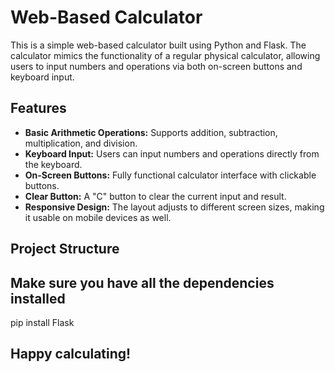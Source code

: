 # Web-Based Calculator

This is a simple web-based calculator built using Python and Flask. The calculator mimics the functionality of a regular physical calculator, allowing users to input numbers and operations via both on-screen buttons and keyboard input.

## Features

- **Basic Arithmetic Operations:** Supports addition, subtraction, multiplication, and division.
- **Keyboard Input:** Users can input numbers and operations directly from the keyboard.
- **On-Screen Buttons:** Fully functional calculator interface with clickable buttons.
- **Clear Button:** A "C" button to clear the current input and result.
- **Responsive Design:** The layout adjusts to different screen sizes, making it usable on mobile devices as well.

## Project Structure

## Make sure you have all the dependencies installed
  pip install Flask

  ## Happy calculating!
